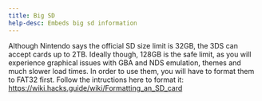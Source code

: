 ```yaml
---
title: Big SD
help-desc: Embeds big sd information
---
```


Although Nintendo says the official SD size limit is 32GB, the 3DS can accept cards up to 2TB. Ideally though, 128GB is the safe limit, as you will experience graphical issues with GBA and NDS emulation, themes and much slower load times.
In order to use them, you will have to format them to FAT32 first. Follow the intructions here to format it:
https://wiki.hacks.guide/wiki/Formatting_an_SD_card
